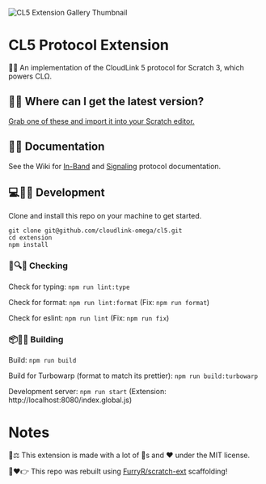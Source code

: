 ![CL5 Extension Gallery Thumbnail](https://github.com/cloudlink-omega/cl5/assets/12957745/50b012dc-eaa9-41c2-9584-817346406a6a)

# CL5 Protocol Extension
🦆👋 An implementation of the CloudLink 5 protocol for Scratch 3, which powers CLΩ.

## 🧑‍💻 Where can I get the latest version?
[Grab one of these and import it into your Scratch editor.](https://github.com/cloudlink-omega/cl5/tree/main/dist)

## 📝🦆 Documentation
See the Wiki for [In-Band](https://github.com/cloudlink-omega/cl5/wiki/In‐Band) and [Signaling](https://github.com/cloudlink-omega/cl5/wiki/Signaling) protocol documentation.

## 💻🔨🦆 Development
Clone and install this repo on your machine to get started.
```
git clone git@github.com/cloudlink-omega/cl5.git
cd extension
npm install
```

### 📝🔍🦆 Checking
Check for typing: `npm run lint:type`

Check for format: `npm run lint:format` (Fix: `npm run format`)

Check for eslint: `npm run lint` (Fix: `npm run fix`)

### 📦🔨🦆 Building
Build: `npm run build`

Build for Turbowarp (format to match its prettier): `npm run build:turbowarp`

Development server: `npm run start` (Extension: http://localhost:8080/index.global.js)

# Notes
🦆⚖️ This extension is made with a lot of 🦆s and ❤️ under the MIT license.

🦆❤️👉 This repo was rebuilt using [FurryR/scratch-ext](https://github.com/FurryR/scratch-ext/tree/main) scaffolding!
